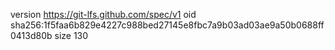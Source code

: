 version https://git-lfs.github.com/spec/v1
oid sha256:1f5faa6b829e4227c988bed27145e8fbc7a9b03ad03ae9a50b0688ff0413d80b
size 130
